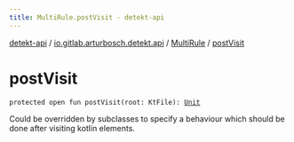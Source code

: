 ```yaml
---
title: MultiRule.postVisit - detekt-api
---
```


[detekt-api](../../index.html) / [io.gitlab.arturbosch.detekt.api](../index.html) / [MultiRule](index.html) / [postVisit](./post-visit.html)

# postVisit

`protected open fun postVisit(root: KtFile): `[`Unit`](https://kotlinlang.org/api/latest/jvm/stdlib/kotlin/-unit/index.html)

Could be overridden by subclasses to specify a behaviour which should be done after
visiting kotlin elements.

